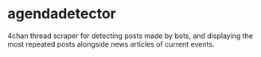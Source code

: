 # agendadetector
4chan thread scraper for detecting posts made by bots, and displaying the most repeated posts alongside news articles of current events.

